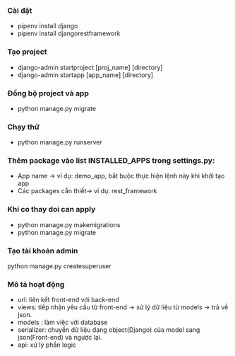### Cài đặt
- pipenv install django
- pipenv install djangorestframework

### Tạo project
- django-admin startproject [proj_name] [directory]
- django-admin startapp [app_name] [directory]

### Đồng bộ project và app
- python manage.py migrate

### Chạy thử 
- python manage.py runserver

### Thêm package vào list INSTALLED_APPS trong settings.py:
- App name -> ví dụ: demo_app, bắt buộc thực hiện lệnh này khi khởi tạo app
- Các packages cần thiết-> ví dụ: rest_framework

### Khi co thay doi can apply
- python manage.py makemigrations
- python manage.py migrate

### Tạo tài khoản admin
python manage.py createsuperuser

### Mô tả hoạt động
- url: liên kết front-end với back-end
- views: tiếp nhận yêu cầu từ front-end -> xử lý dữ liệu từ models -> trả về json.
- models : làm việc với database
- serializer: chuyển dữ liệu dạng object(Django) của model sang json(Front-end) và ngược lại.
- api: xử lý phần logic
